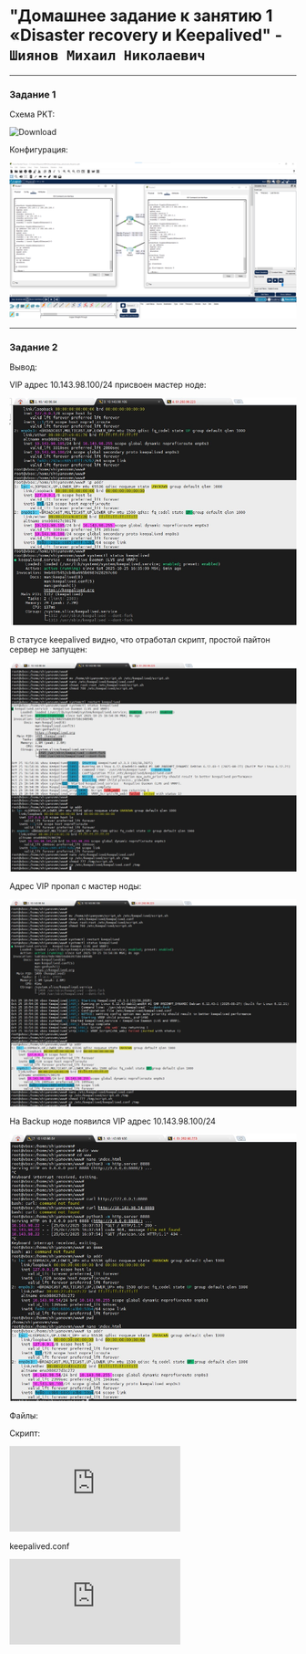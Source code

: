 # "Домашнее задание к занятию 1 «Disaster recovery и Keepalived" - `Шиянов Михаил Николаевич`

---

### Задание 1

Схема PKT:

![Download](https://github.com/mshiyanov/8-03-hw/blob/main/screenshots/hsrp_advanced_shiyanov.pkt)


Конфигурация:

![Pipeline settings](https://github.com/mshiyanov/8-03-hw/blob/main/screenshots/PacketTracert.png)

---

### Задание 2

Вывод:

VIP адрес 10.143.98.100/24 присвоен мастер ноде:

![Pipeline settings](https://github.com/mshiyanov/8-03-hw/blob/main/screenshots/01_MV.PNG.jpg)

В статусе keepalived видно, что отработал скрипт, простой пайтон сервер не запущен:

![Pipeline settings](https://github.com/mshiyanov/8-03-hw/blob/main/screenshots/02_MV.PNG.jpg)


Адрес VIP пропал с мастер ноды:

![Pipeline settings](https://github.com/mshiyanov/8-03-hw/blob/main/screenshots/03_MV.PNG.jpg)

На Backup ноде появился VIP адрес 10.143.98.100/24

![Pipeline settings](https://github.com/mshiyanov/8-03-hw/blob/main/screenshots/04_MV.PNG.jpg)

Файлы:

Скрипт:

![Pipeline settings](https://github.com/mshiyanov/8-03-hw/blob/main/screenshots/script.sh)

keepalived.conf

![Pipeline settings](https://github.com/mshiyanov/8-03-hw/blob/main/screenshots/keepalived.conf)


